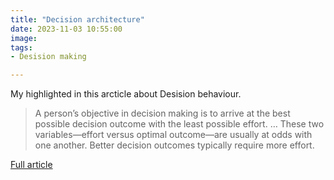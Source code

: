 ```yaml
---
title: "Decision architecture"
date: 2023-11-03 10:55:00
image: 
tags:
- Desision making

---
```


My highlighted in this arcticle about Desision behaviour.

> A person’s objective in decision making is to arrive at the best possible decision outcome with the least possible effort. … These two variables—effort versus optimal outcome—are usually at odds with one another. Better decision outcomes typically require more effort.

[Full article](https://www.uxmatters.com/mt/archives/2010/11/decision-architecture-helping-users-make-better-decisions.php)